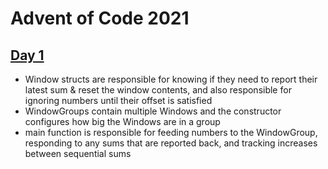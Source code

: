 # Advent of Code 2021

## [Day 1](https://adventofcode.com/2021/day/1)

- Window structs are responsible for knowing if they need to report their latest sum & reset the window contents, and also responsible for ignoring numbers until their offset is satisfied
- WindowGroups contain multiple Windows and the constructor configures how big the Windows are in a group
- main function is responsible for feeding numbers to the WindowGroup, responding to any sums that are reported back, and tracking increases between sequential sums